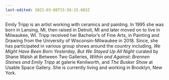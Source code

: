 ```yaml
---
last-edited: 2021-03-08T15:56:15.883Z
---
```

Emily Tripp is an artist working with ceramics and painting. In 1995 she
was born in Lansing, MI, then raised in Detroit, MI and later moved on to live
in Milwaukee, WI. Tripp received her Bachelor’s of Fine Arts, in Painting and
Drawing from the University of Wisconsin-Milwaukee in 2018. Since, she has
participated in various group shows around the country including, *We Might
Have Been Born Yesterday, But We Stayed Up All Night* curated by Shane Walsh
at Between Two Galleries, *Within and Against*: *Brennen Steines and Emily
Tripp* at galerie Kenilworth, and *The Busker Show* at Usable Space Gallery.
She is currently living and working in Brooklyn, New York.
